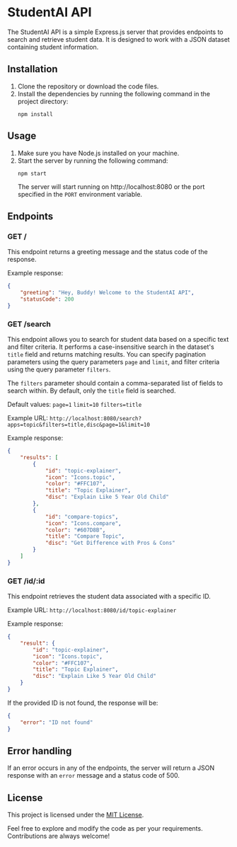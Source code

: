 # StudentAI API

The StudentAI API is a simple Express.js server that provides endpoints to search and retrieve student data. It is designed to work with a JSON dataset containing student information.

## Installation

1. Clone the repository or download the code files.
2. Install the dependencies by running the following command in the project directory:
    ```
    npm install
    ```

## Usage

1. Make sure you have Node.js installed on your machine.
2. Start the server by running the following command:
    ```
    npm start
    ```
    The server will start running on http://localhost:8080 or the port specified in the `PORT` environment variable.

## Endpoints

### GET /

This endpoint returns a greeting message and the status code of the response.

Example response:

```json
{
    "greeting": "Hey, Buddy! Welcome to the StudentAI API",
    "statusCode": 200
}
```

### GET /search

This endpoint allows you to search for student data based on a specific text and filter criteria. It performs a case-insensitive search in the dataset's `title` field and returns matching results. You can specify pagination parameters using the query parameters `page` and `limit`, and filter criteria using the query parameter `filters`.

The `filters` parameter should contain a comma-separated list of fields to search within. By default, only the `title` field is searched.

Default values:
`page=1`
`limit=10`
`filters=title`

Example URL: `http://localhost:8080/search?apps=topic&filters=title,disc&page=1&limit=10`

Example response:

```json
{
    "results": [
        {
            "id": "topic-explainer",
            "icon": "Icons.topic",
            "color": "#FFC107",
            "title": "Topic Explainer",
            "disc": "Explain Like 5 Year Old Child"
        },
        {
            "id": "compare-topics",
            "icon": "Icons.compare",
            "color": "#607D8B",
            "title": "Compare Topic",
            "disc": "Get Difference with Pros & Cons"
        }
    ]
}
```

### GET /id/:id

This endpoint retrieves the student data associated with a specific ID.

Example URL: `http://localhost:8080/id/topic-explainer`

Example response:

```json
{
    "result": {
        "id": "topic-explainer",
        "icon": "Icons.topic",
        "color": "#FFC107",
        "title": "Topic Explainer",
        "disc": "Explain Like 5 Year Old Child"
    }
}
```

If the provided ID is not found, the response will be:

```json
{
    "error": "ID not found"
}
```

## Error handling

If an error occurs in any of the endpoints, the server will return a JSON response with an `error` message and a status code of 500.

## License

This project is licensed under the [MIT License](LICENSE).

Feel free to explore and modify the code as per your requirements. Contributions are always welcome!
